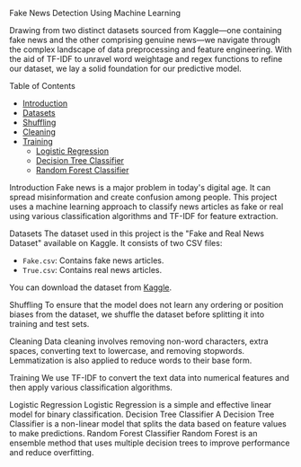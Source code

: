 Fake News Detection Using Machine Learning

Drawing from two distinct datasets sourced from Kaggle—one containing fake news and the other comprising genuine news—we navigate through the complex landscape of data preprocessing and feature engineering. With the aid of TF-IDF to unravel word weightage and regex functions to refine our dataset, we lay a solid foundation for our predictive model.

Table of Contents
- [Introduction](#introduction)
- [Datasets](#datasets)
- [Shuffling](#shuffling)
- [Cleaning](#cleaning)
- [Training](#training)
  - [Logistic Regression](#logistic-regression)
  - [Decision Tree Classifier](#decision-tree-classification)
  - [Random Forest Classifier](#random-forest-classifier)

Introduction
Fake news is a major problem in today's digital age. It can spread misinformation and create confusion among people. This project uses a machine learning approach to classify news articles as fake or real using various classification algorithms and TF-IDF for feature extraction.

Datasets
The dataset used in this project is the "Fake and Real News Dataset" available on Kaggle. It consists of two CSV files:
- `Fake.csv`: Contains fake news articles.
- `True.csv`: Contains real news articles.

You can download the dataset from [Kaggle](https://www.kaggle.com/clmentbisaillon/fake-and-real-news-dataset).


Shuffling
To ensure that the model does not learn any ordering or position biases from the dataset, we shuffle the dataset before splitting it into training and test sets.

Cleaning
Data cleaning involves removing non-word characters, extra spaces, converting text to lowercase, and removing stopwords. Lemmatization is also applied to reduce words to their base form.

Training
We use TF-IDF to convert the text data into numerical features and then apply various classification algorithms.

Logistic Regression
Logistic Regression is a simple and effective linear model for binary classification.
Decision Tree Classifier
A Decision Tree Classifier is a non-linear model that splits the data based on feature values to make predictions.
Random Forest Classifier
Random Forest is an ensemble method that uses multiple decision trees to improve performance and reduce overfitting.

